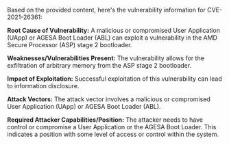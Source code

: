 Based on the provided content, here's the vulnerability information for CVE-2021-26361:

**Root Cause of Vulnerability:**
A malicious or compromised User Application (UApp) or AGESA Boot Loader (ABL) can exploit a vulnerability in the AMD Secure Processor (ASP) stage 2 bootloader.

**Weaknesses/Vulnerabilities Present:**
The vulnerability allows for the exfiltration of arbitrary memory from the ASP stage 2 bootloader.

**Impact of Exploitation:**
Successful exploitation of this vulnerability can lead to information disclosure.

**Attack Vectors:**
The attack vector involves a malicious or compromised User Application (UApp) or AGESA Boot Loader (ABL).

**Required Attacker Capabilities/Position:**
The attacker needs to have control or compromise a User Application or the AGESA Boot Loader. This indicates a position with some level of access or control within the system.